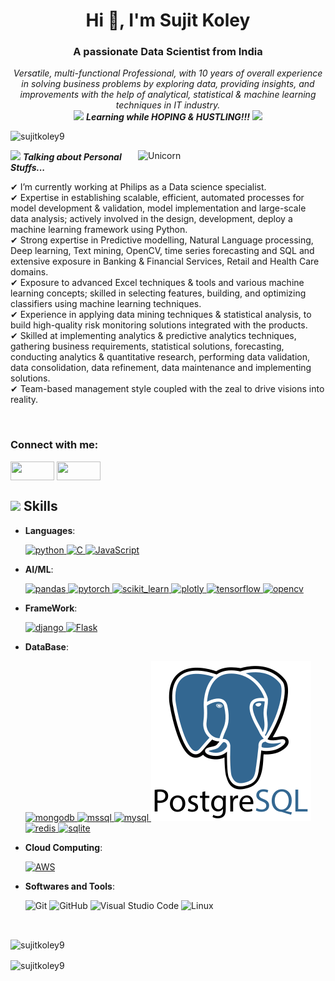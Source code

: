 <h1 align="center">Hi 👋, I'm Sujit Koley</h1>
<h3 align="center">A passionate Data Scientist from India</h3>
<p align="center">
  <em>
Versatile, multi-functional Professional, with 10 years of overall experience in solving business problems by exploring data, providing insights, and improvements with the help of analytical, statistical & machine learning techniques in IT industry.     
  </em> 
  <br>
  <img src="https://media.giphy.com/media/VgCDAzcKvsR6OM0uWg/giphy.gif" width="50" /> <b><i>Learning while HOPING & HUSTLING!!!</i></b> <img src="https://media.giphy.com/media/7j2hfyeVcDtf2/giphy.gif" width="50" />
</p>

<p align="left"> <img src="https://komarev.com/ghpvc/?username=sujitkoley9&label=Profile%20views&color=0e75b6&style=flat" alt="sujitkoley9" /> </p>
<img align="right" width=300px alt="Unicorn" src="https://user-images.githubusercontent.com/55389276/140866485-8fb1c876-9a8f-4d6a-98dc-08c4981eaf70.gif" />

<img src="https://media.giphy.com/media/ObNTw8Uzwy6KQ/giphy.gif" width="30px">&nbsp;***Talking about Personal Stuffs...***

✔ I’m currently working at Philips as a Data science specialist.<br>
✔	Expertise in establishing scalable, efficient, automated processes for model development & validation, model implementation and large-scale data analysis; actively involved in the design, development, deploy a machine learning framework using Python.<br>
✔	Strong expertise in Predictive modelling, Natural Language processing, Deep learning, Text mining, OpenCV, time series forecasting and SQL and extensive exposure in Banking & Financial Services, Retail and Health Care domains.<br>
✔	Exposure to advanced Excel techniques & tools and various machine learning concepts; skilled in selecting features, building, and optimizing classifiers using machine learning techniques.<br>
✔	Experience in applying data mining techniques & statistical analysis, to build high-quality risk monitoring solutions integrated with the products.<br>
✔	Skilled at implementing analytics & predictive analytics techniques, gathering business requirements, statistical solutions, forecasting, conducting analytics & quantitative research, performing data validation, data consolidation, data refinement, data maintenance and implementing solutions.<br>
✔	Team-based management style coupled with the zeal to drive visions into reality.<br>

 


</br>
<h3 align="left">Connect with me:</h3>
<p align="left">
<a href="https://linkedin.com/in/sujit-koley-091a60152" target="blank"><img align="center" src="https://img.shields.io/badge/LinkedIn-0077B5?style=for-the-badge&logo=linkedin&logoColor=white" height="30" width="70" /></a>
 <a href = "mailto: sujitkoley9@gmail.com"><img align="center" src="https://img.shields.io/badge/Gmail-D14836?style=for-the-badge&logo=gmail&logoColor=white" height="30" width="70" /></a>
</p>

 ## <img src="https://media2.giphy.com/media/QssGEmpkyEOhBCb7e1/giphy.gif?cid=ecf05e47a0n3gi1bfqntqmob8g9aid1oyj2wr3ds3mg700bl&rid=giphy.gif" width ="25"><b> Skills</b>
<p align="center">
  
- **Languages**:
    
    <a href="https://www.python.org"> <img src="https://img.shields.io/badge/Python%20-%2314354C.svg?style=for-the-badge&logo=python&logoColor=white" 
 alt="python"/>  </a>
    <a href="https://www.cprogramming.com/"> <img src="https://img.shields.io/badge/C%20-%232370ED.svg?style=for-the-badge&logo=c&logoColor=white" alt="C" /> </a> 
    <a href="https://developer.mozilla.org/en-US/docs/Web/JavaScript"> <img src="https://img.shields.io/badge/JavaScript-323330?style=for-the-badge&logo=javascript&logoColor=F7DF1E" alt="JavaScript" /></a>
 
- **AI/ML**:

  <a href="https://pandas.pydata.org/"> <img src="https://img.shields.io/badge/Pandas-2C2D72?style=for-the-badge&logo=pandas&logoColor=white" alt="pandas" /> </a>
   <a href="https://pytorch.org/" > <img src="https://img.shields.io/badge/PyTorch-EE4C2C?style=for-the-badge&logo=pytorch&logoColor=white" alt="pytorch" /> </a> 
   <a href="https://scikit-learn.org/"> <img src="https://img.shields.io/badge/scikit_learn-F7931E?style=for-the-badge&logo=scikit-learn&logoColor=white" 
   alt="scikit_learn" /> </a>
   <a href="https://plotly.com/"> <img src="https://img.shields.io/badge/Plotly-239120?style=for-the-badge&logo=plotly&logoColor=white" alt="plotly" /> </a>
   <a href="https://www.tensorflow.org" > <img src="https://img.shields.io/badge/TensorFlow-FF6F00?style=for-the-badge&logo=tensorflow&logoColor=white" alt="tensorflow"/> </a>
  <a href="https://opencv.org/" > <img src="https://img.shields.io/badge/OpenCV-27338e?style=for-the-badge&logo=OpenCV&logoColor=white" alt="opencv" /> </a> 
  
- **FrameWork**:

  <a href="https://www.djangoproject.com/" > <img src="https://img.shields.io/badge/Django-092E20?style=for-the-badge&logo=django&logoColor=green" alt="django" />
  </a>
  <a href="https://flask.palletsprojects.com/"> <img src="https://img.shields.io/badge/Flask-000000?style=for-the-badge&logo=flask&logoColor=white" alt="Flask"/>
  </a>

- **DataBase**:
    
    <a href="https://www.mongodb.com/" > <img src="https://img.shields.io/badge/MongoDB-4EA94B?style=for-the-badge&logo=mongodb&logoColor=white" alt="mongodb">  </a>
    <a href="https://www.microsoft.com/en-us/sql-server" > <img src="https://img.shields.io/badge/Microsoft_SQL_Server-CC2927?style=for-the-badge&logo=microsoft-sql-server&logoColor=white" alt="mssql"> </a>
    <a href="https://www.mysql.com/" > <img src="https://img.shields.io/badge/MySQL-005C84?style=for-the-badge&logo=mysql&logoColor=white" alt="mysql"> </a>
    <a href="https://www.postgresql.org" > <img src="https://raw.githubusercontent.com/devicons/devicon/master/icons/postgresql/postgresql-original-wordmark.svg" alt="postgresql">  </a>
    <a href="https://redis.io" > <img src="https://img.shields.io/badge/redis-%23DD0031.svg?&style=for-the-badge&logo=redis&logoColor=white" alt="redis">  </a>
    <a href="https://www.sqlite.org/" > <img src="https://img.shields.io/badge/SQLite-07405E?style=for-the-badge&logo=sqlite&logoColor=white" alt="sqlite">  </a> 

 
- **Cloud Computing**:
  
  <a href="https://aws.amazon.com/"> <img src="https://img.shields.io/badge/Amazon_AWS-FF9900?style=for-the-badge&logo=amazonaws&logoColor=white" alt="AWS"/> </a>
  
- **Softwares and Tools**:

  <a > <img src="https://img.shields.io/badge/git-%23F05033.svg?style=for-the-badge&logo=git&logoColor=white" alt="Git"/> </a>
  <a> <img src="https://img.shields.io/badge/github-%23121011.svg?style=for-the-badge&logo=github&logoColor=white" alt="GitHub"/> </a>
  <a > <img src="https://img.shields.io/badge/Visual%20Studio%20Code-0078d7.svg?style=for-the-badge&logo=visual-studio-code&logoColor=white" alt="Visual Studio Code"/> </a>
  <a > <img src="https://img.shields.io/badge/Linux-FCC624?style=for-the-badge&logo=linux&logoColor=black" alt="Linux"/> </a>
   


<br>


</p>

<p><img align="center" src="https://github-readme-stats.vercel.app/api/top-langs?username=sujitkoley9&show_icons=true&locale=en&layout=compact" alt="sujitkoley9" /></p>

<p><img align="center" src="https://github-readme-streak-stats.herokuapp.com/?user=sujitkoley9&" alt="sujitkoley9" /></p>
